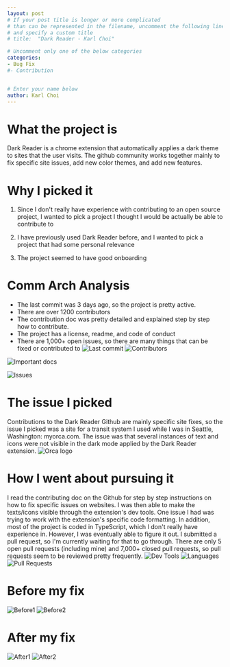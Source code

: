 ```yaml
---
layout: post
# If your post title is longer or more complicated
# than can be represented in the filename, uncomment the following line
# and specify a custom title
# title:  "Dark Reader - Karl Choi"

# Uncomment only one of the below categories
categories: 
- Bug Fix
#- Contribution


# Enter your name below
author: Karl Choi
---
```


# What the project is

Dark Reader is a chrome extension that automatically applies a dark theme to sites that the user visits.
The github community works together mainly to fix specific site issues, add new color themes, and add new features.

# Why I picked it

1. Since I don't really have experience with contributing to an open source project, I wanted to pick a project I thought I would be actually be able to contribute to

2. I have previously used Dark Reader before, and I wanted to pick a project that had some personal relevance

3. The project seemed to have good onboarding

# Comm Arch Analysis

- The last commit was 3 days ago, so the project is pretty active.
- There are over 1200 contributors
- The contribution doc was pretty detailed and explained step by step how to contribute.
- The project has a license, readme, and code of conduct
- There are 1,000+ open issues, so there are many things that can be fixed or contributed to
![Last commit](https://cdn.discordapp.com/attachments/593856325641830489/1226861046820634644/image.png?ex=66264e63&is=6613d963&hm=c149d81a7a3eaf6ad427d16525c9b0bf469d2eaf8a1982c3e75219631944d2d2&)
![Contributors](https://cdn.discordapp.com/attachments/593856325641830489/1226861977620582450/image.png?ex=66264f41&is=6613da41&hm=df4493e986d2f4eed960e928ce7fd0401106df138f986232294fa4d3a8b75b82&)

![Important docs](https://cdn.discordapp.com/attachments/593856325641830489/1226854241537359962/image.png?ex=6626480d&is=6613d30d&hm=df2e5a3c00a4971078e754586ad7452677cb07a125b2dade5d26fdd12997f0cb&)

![Issues](https://cdn.discordapp.com/attachments/593856325641830489/1226861411767029760/image.png?ex=66264eba&is=6613d9ba&hm=e82fe185558faa8cb56ca6b1993feef3b1d4f8aa0f7c2ab551dbd412d03c536b&)

# The issue I picked

Contributions to the Dark Reader Github are mainly specific site fixes, so the issue I picked was a site for a transit system I used while I was in Seattle, Washington: myorca.com. The issue was that several instances of text and icons were not visible in the dark mode applied by the Dark Reader extension.
![Orca logo](https://cdn.discordapp.com/attachments/593856325641830489/1226857674583572500/image.png?ex=66264b3f&is=6613d63f&hm=e761a5e1fa1ca223aa8ed04c3879f7cd86d892e31d962e5766698b7f85132ba5&)

# How I went about pursuing it

I read the contributing doc on the Github for step by step instructions on how to fix specific issues on websites. I was then able to make the texts/icons visible through the extension's dev tools. One issue I had was trying to work with the extension's specific code formatting. In addition, most of the project is coded in TypeScript, which I don't really have experience in. However, I was eventually able to figure it out. I submitted a pull request, so I'm currently waiting for that to go through. There are only 5 open pull requests (including mine) and 7,000+ closed pull requests, so pull requests seem to be reviewed pretty frequently.
![Dev Tools](https://cdn.discordapp.com/attachments/593856325641830489/1226861599743148052/image.png?ex=66264ee7&is=6613d9e7&hm=c74825d1939074004ecc962ef24016912cc5ba958bad133069827a3fa8a6a74e&)
![Languages](https://cdn.discordapp.com/attachments/593856325641830489/1226861836498898964/image.png?ex=66264f1f&is=6613da1f&hm=cc20507f2e82323edbb22a507e3de9b2f79ec6c6a5ea6577fbbff0b5a5d9435e&)
![Pull Requests](https://cdn.discordapp.com/attachments/593856325641830489/1226862174408802305/image.png?ex=66264f70&is=6613da70&hm=ddfb186c3cf7bcff15157a00141ad96f50713dca41ff697ac538839687331ad9&)

# Before my fix
![Before1](https://images-ext-1.discordapp.net/external/t85oJlXFFEgCYKneQUw1g8LiIOjdGPGDvImLXt0638Y/https/github.com/darkreader/darkreader/assets/157659446/df2f34fa-3791-4add-88ab-9610fe948cd6?format=webp&width=1439&height=532)
![Before2](https://images-ext-1.discordapp.net/external/g91xc5hAHI85vduayH-maSjVPsp8b_WRiAN1VnyQtms/https/github.com/darkreader/darkreader/assets/157659446/5957a5db-2303-418b-967e-aae71600cd47?format=webp&width=1196&height=701)

# After my fix
![After1](https://images-ext-1.discordapp.net/external/VWgnhGYCxt76yYy1SB1F4M-JD1zPOk5SejePO3Yx-3I/https/github.com/darkreader/darkreader/assets/157659446/e19fcda7-8d2a-403f-82ce-b6ff12f3eb7f?format=webp&width=1439&height=539)
![After2](https://images-ext-1.discordapp.net/external/hCfF0kHbNXKteBJBSfmAepzHH-umt5AoD8pGI-dOo60/https/github.com/darkreader/darkreader/assets/157659446/5bf87c2f-679a-420f-a4cb-8ee5c5864cdc?format=webp&width=1215&height=701)